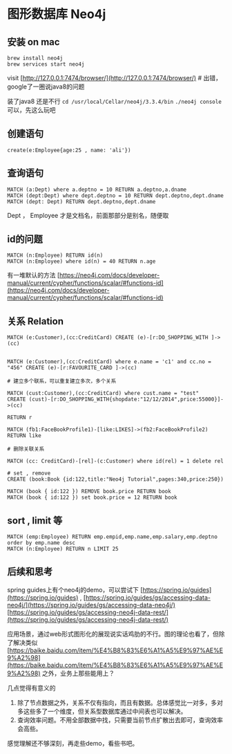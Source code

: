 # 图形数据库 Neo4j

## 安装 on mac

```
brew install neo4j
brew services start neo4j 
```

visit [http://127.0.0.1:7474/browser/](http://127.0.0.1:7474/browser/) # 出错，google了一圈说java8的问题

装了java8 还是不行 `cd /usr/local/Cellar/neo4j/3.3.4/bin`  `./neo4j console ` 可以，先这么玩吧

## 创建语句

```
create(e:Employee{age:25 , name: 'ali'})
```

## 查询语句

```
MATCH (a:Dept) where a.deptno = 10 RETURN a.deptno,a.dname
MATCH (dept:Dept) where dept.deptno = 10 RETURN dept.deptno,dept.dname
MATCH (dept: Dept) RETURN dept.deptno,dept.dname
```

Dept ， Employee 才是文档名，前面那部分是别名，随便取

## id的问题

```
MATCH (n:Employee) RETURN id(n)
MATCH (n:Employee) where id(n) = 40 RETURN n.age
```

有一堆默认的方法 [https://neo4j.com/docs/developer-manual/current/cypher/functions/scalar/#functions-id](https://neo4j.com/docs/developer-manual/current/cypher/functions/scalar/#functions-id)

## 关系 Relation

```
MATCH (e:Customer),(cc:CreditCard) CREATE (e)-[r:DO_SHOPPING_WITH ]->(cc)


MATCH (e:Customer),(cc:CreditCard) where e.name = 'c1' and cc.no = "456" CREATE (e)-[r:FAVOURITE_CARD ]->(cc)

# 建立多个联系，可以重复建立多次，多个关系

MATCH (cust:Customer),(cc:CreditCard) where cust.name = "test"
CREATE (cust)-[r:DO_SHOPPING_WITH{shopdate:"12/12/2014",price:55000}]->(cc)

RETURN r

MATCH (fb1:FaceBookProfile1)-[like:LIKES]->(fb2:FaceBookProfile2)
RETURN like

# 删除关联关系

MATCH (cc: CreditCard)-[rel]-(c:Customer) where id(rel) = 1 delete rel

# set , remove
CREATE (book:Book {id:122,title:"Neo4j Tutorial",pages:340,price:250})

MATCH (book { id:122 }) REMOVE book.price RETURN book
MATCH (book { id:122 }) set book.price = 12 RETURN book
```


##  sort , limit 等

```
MATCH (emp:Employee) RETURN emp.empid,emp.name,emp.salary,emp.deptno order by emp.name desc
MATCH (n:Employee) RETURN n LIMIT 25
```

## 后续和思考

spring guides上有个neo4j的demo，可以尝试下 [https://spring.io/guides](https://spring.io/guides) , [https://spring.io/guides/gs/accessing-data-neo4j/](https://spring.io/guides/gs/accessing-data-neo4j/) [https://spring.io/guides/gs/accessing-neo4j-data-rest/](https://spring.io/guides/gs/accessing-neo4j-data-rest/)

应用场景，通过web形式图形化的展现说实话鸡肋的不行。图的理论也看了，但除了解决类似 [https://baike.baidu.com/item/%E4%B8%83%E6%A1%A5%E9%97%AE%E9%A2%98](https://baike.baidu.com/item/%E4%B8%83%E6%A1%A5%E9%97%AE%E9%A2%98) 之外，业务上那些能用上？

几点觉得有意义的

1. 除了节点数据之外，关系不仅有指向，而且有数据。总体感觉比一对多，多对多这些多了一个维度，但关系型数据库通过中间表也可以解决。
2. 查询效率问题。不用全部数据中找，只需要当前节点扩散出去即可，查询效率会高些。

感觉理解还不够深刻，再走些demo，看些书吧。



